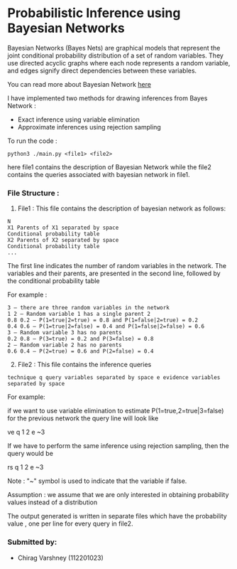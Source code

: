 # Probabilistic Inference using Bayesian Networks 

Bayesian Networks (Bayes Nets) are graphical models that represent the joint conditional probability distribution of a set of random variables. They use directed acyclic graphs where each node represents a random variable, and edges signify direct dependencies between these variables.

You can read more about Bayesian Network [here](https://en.wikipedia.org/wiki/Bayesian_network)

I have implemented two methods for drawing inferences from Bayes Network :

- Exact inference using variable elimination
- Approximate inferences using rejection sampling


To run the code :
```
python3 ./main.py <file1> <file2>
```

here file1 contains the description of Bayesian Network while the file2 contains the queries associated with bayesian network in file1.

### File Structure :

1. File1 : This file contains the description of bayesian network as follows:
```
N
X1 Parents of X1 separated by space
Conditional probability table
X2 Parents of X2 separated by space
Conditional probability table
...
```

The first line indicates the number of random variables in the network. The variables and their 
parents, are presented in the second line, followed by the conditional probability table

For example :
```
3 – there are three random variables in the network 
1 2 – Random variable 1 has a single parent 2 
0.8 0.2 – P(1=true|2=true) = 0.8 and P(1=false|2=true) = 0.2 
0.4 0.6 – P(1=true|2=false) = 0.4 and P(1=false|2=false) = 0.6 
3 – Random variable 3 has no parents 
0.2 0.8 – P(3=true) = 0.2 and P(3=false) = 0.8 
2 – Random variable 2 has no parents 
0.6 0.4 – P(2=true) = 0.6 and P(2=false) = 0.4
```

2. File2 : This file contains the inference queries
```
technique q query variables separated by space e evidence variables separated by space 
```

For example: 

if we want to use variable elimination to estimate P(1=true,2=true|3=false) for the 
previous network the query line will look like 
 
ve q 1 2 e ~3  
 
If we have to perform the same inference using rejection sampling, then the query would be 
 
rs q 1 2 e ~3 

Note : "~" symbol is used to indicate that the variable if false.

Assumption : we 
assume that we are only interested in obtaining probability values instead of a distribution

The output generated is written in separate files which have the probability value , one per line for every query in file2.




### Submitted by:
- Chirag Varshney (112201023)